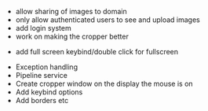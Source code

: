 -   allow sharing of images to domain
-   only allow authenticated users to see and upload images
-   add login system
-   work on making the cropper better

*   add full screen keybind/double click for fullscreen

-   Exception handling
-   Pipeline service
-   Create cropper window on the display the mouse is on
-   Add keybind options
-   Add borders etc
